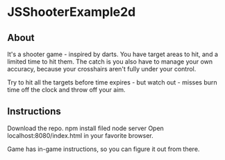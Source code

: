 JSShooterExample2d
================

## About

It's a shooter game - inspired by darts.  You have target areas to hit, and a limited time to hit them.  The catch is you also have to manage your own accuracy, because your crosshairs aren't fully under your control.

Try to hit all the targets before time expires - but watch out - misses burn time off the clock and throw off your aim.

## Instructions

Download the repo.
 npm install filed
 node server
 Open localhost:8080/index.html in your favorite browser.

Game has in-game instructions, so you can figure it out from there.